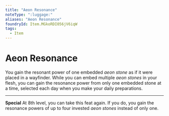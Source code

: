 ```yaml
---
title: "Aeon Resonance"
noteType: ":luggage:"
aliases: "Aeon Resonance"
foundryId: Item.MGkoRDI056jV6iqW
tags:
  - Item
---
```


# Aeon Resonance

You gain the resonant power of one embedded _aeon stone_ as if it were placed in a wayfinder. While you can embed multiple _aeon stones_ in your flesh, you can gain the resonance power from only one embedded stone at a time, selected each day when you make your daily preparations.

* * *

**Special** At 8th level, you can take this feat again. If you do, you gain the resonance powers of up to four invested _aeon stones_ instead of only one.
